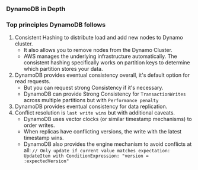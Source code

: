 ### DynamoDB in Depth
### Top principles DynamoDB follows
1. Consistent Hashing to distribute load and add new nodes to Dynamo cluster.
   - It also allows you to remove nodes from the Dynamo Cluster.
   - AWS manages the underlying infrastructure automatically. The consistent hashing specifically works on partition keys to determine which partition stores your data. 
2. DynamoDB provides eventual consistency overall, it's default option for read requests.
   - But you can request strong Consistency if it's necessary.
   - DynamoDB can provide Strong Consistency for `TransactionWrites` across multiple partitions but with `Performance penalty`
3. DynamoDB provides eventual consistency for data replication.
4. Conflict resolution is `last write wins` but with additional caveats.
   - DynamoDB uses vector clocks (or similar timestamp mechanisms) to order writes.
   - When replicas have conflicting versions, the write with the latest timestamp wins.
   - DynamoDB also provides the engine mechanism to avoid conflicts at all: `// Only update if current value matches expectation: UpdateItem with ConditionExpression: "version = :expectedVersion"`
